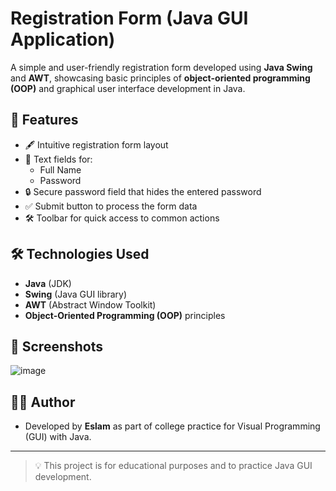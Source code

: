 # Registration Form (Java GUI Application)

A simple and user-friendly registration form developed using **Java Swing** and **AWT**, showcasing basic principles of **object-oriented programming (OOP)** and graphical user interface development in Java.

## 🚀 Features

- 🖋️ Intuitive registration form layout
- 🧍 Text fields for:
  - Full Name
  - Password
- 🔒 Secure password field that hides the entered password
- ✅ Submit button to process the form data
- 🛠️ Toolbar for quick access to common actions

## 🛠️ Technologies Used

- **Java** (JDK)
- **Swing** (Java GUI library)
- **AWT** (Abstract Window Toolkit)
- **Object-Oriented Programming (OOP)** principles

## 📸 Screenshots
![image](https://github.com/user-attachments/assets/9d208041-ced5-48d2-b2d8-88b4de9c6171)


## 🧑‍💻 Author

- Developed by **Eslam** as part of college practice for Visual Programming (GUI) with Java.


---

> 💡 This project is for educational purposes and to practice Java GUI development.
